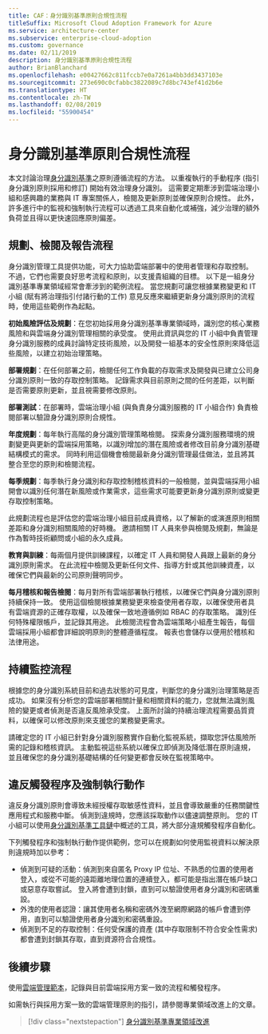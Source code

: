 ```yaml
---
title: CAF：身分識別基準原則合規性流程
titleSuffix: Microsoft Cloud Adoption Framework for Azure
ms.service: architecture-center
ms.subservice: enterprise-cloud-adoption
ms.custom: governance
ms.date: 02/11/2019
description: 身分識別基準原則合規性流程
author: BrianBlanchard
ms.openlocfilehash: e00427662c811fccb7e0a7261a4bb3dd3437103e
ms.sourcegitcommit: 273e690c0cfabbc3822089c7d8bc743ef41d2b6e
ms.translationtype: HT
ms.contentlocale: zh-TW
ms.lasthandoff: 02/08/2019
ms.locfileid: "55900454"
---
```

# <a name="identity-baseline-policy-compliance-processes"></a>身分識別基準原則合規性流程

本文討論治理[身分識別基準](./overview.md)之原則遵循流程的方法。 以重複執行的手動程序 (指引身分識別原則採用和修訂) 開始有效治理身分識別。 這需要定期牽涉到雲端治理小組和感興趣的業務與 IT 專案關係人，檢閱及更新原則並確保原則合規性。 此外，許多進行中的監視和強制執行流程可以透過工具來自動化或補強，減少治理的額外負荷並且得以更快速回應原則偏差。

## <a name="planning-review-and-reporting-processes"></a>規劃、檢閱及報告流程

身分識別管理工具提供功能，可大力協助雲端部署中的使用者管理和存取控制。 不過，它們也需要良好思考流程和原則，以支援貴組織的目標。 以下是一組身分識別基準專業領域經常會牽涉到的範例流程。 當您規劃可讓您根據業務變更和 IT 小組 (賦有將治理指引付諸行動的工作) 意見反應來繼續更新身分識別原則的流程時，使用這些範例作為起點。

**初始風險評估及規劃**：在您初始採用身分識別基準專業領域時，識別您的核心業務風險和與雲端身分識別管理相關的承受度。 使用此資訊與您的 IT 小組中負責管理身分識別服務的成員討論特定技術風險，以及開發一組基本的安全性原則來降低這些風險，以建立初始治理策略。

**部署規劃**：在任何部署之前，檢閱任何工作負載的存取需求及開發與已建立公司身分識別原則一致的存取控制策略。 記錄需求與目前原則之間的任何差距，以判斷是否需要原則更新，並且視需要修改原則。

**部署測試**：在部署時，雲端治理小組 (與負責身分識別服務的 IT 小組合作) 負責檢閱部署以驗證身分識別原則合規性。

**年度規劃**：每年執行高階的身分識別管理策略檢閱。 探索身分識別服務環境的規劃變更與更新的雲端採用策略，以識別增加的潛在風險或者修改目前身分識別基礎結構模式的需求。 同時利用這個機會檢閱最新身分識別管理最佳做法，並且將其整合至您的原則和檢閱流程。

**每季規劃**：每季執行身分識別和存取控制稽核資料的一般檢閱，並與雲端採用小組開會以識別任何潛在新風險或作業需求，這些需求可能要更新身分識別原則或變更存取控制策略。

此規劃流程也是評估您的雲端治理小組目前成員資格，以了解新的或演進原則相關差距和身分識別相關風險的好時機。 邀請相關 IT 人員來參與檢閱及規劃，無論是作為暫時技術顧問或小組的永久成員。  

**教育與訓練**：每兩個月提供訓練課程，以確定 IT 人員和開發人員跟上最新的身分識別原則需求。 在此流程中檢閱及更新任何文件、指導方針或其他訓練資產，以確保它們與最新的公司原則聲明同步。

**每月稽核和報告檢閱**：每月對所有雲端部署執行稽核，以確保它們與身分識別原則持續保持一致。 使用這個檢閱根據業務變更來檢查使用者存取，以確保使用者具有雲端資源的正確存取權，以及確保一致地遵循例如 RBAC 的存取策略。 識別任何特殊權限帳戶，並記錄其用途。 此檢閱流程會為雲端策略小組產生報告，每個雲端採用小組都會詳細說明原則的整體遵循程度。 報表也會儲存以便用於稽核和法律用途。

## <a name="ongoing-monitoring-processes"></a>持續監控流程

根據您的身分識別系統目前和過去狀態的可見度，判斷您的身分識別治理策略是否成功。 如果沒有分析您的雲端部署相關計量和相關資料的能力，您就無法識別風險的變更或者偵測是否違反風險承受度。 上面所討論的持續治理流程需要品質資料，以確保可以修改原則來支援您的業務變更需求。

請確定您的 IT 小組已針對身分識別服務實作自動化監視系統，擷取您評估風險所需的記錄和稽核資訊。 主動監視這些系統以確保立即偵測及降低潛在原則違規，並且確保您的身分識別基礎結構的任何變更都會反映在監視策略中。

## <a name="violation-triggers-and-enforcement-actions"></a>違反觸發程序及強制執行動作

違反身分識別原則會導致未經授權存取敏感性資料，並且會導致嚴重的任務關鍵性應用程式和服務中斷。 偵測到違規時，您應該採取動作以儘速調整原則。 您的 IT 小組可以使用[身分識別基準工具鏈](toolchain.md)中概述的工具，將大部分違規觸發程序自動化。

下列觸發程序和強制執行動作提供範例，您可以在規劃如何使用監視資料以解決原則違規時加以參考：

- 偵測到可疑的活動：偵測到來自匿名 Proxy IP 位址、不熟悉的位置的使用者登入，或從不可能的遠距離地理位置的連續登入，都可能是指出潛在帳戶缺口或惡意存取嘗試。 登入將會遭到封鎖，直到可以驗證使用者身分識別和密碼重設。
- 外洩的使用者認證：讓其使用者名稱和密碼外洩至網際網路的帳戶會遭到停用，直到可以驗證使用者身分識別和密碼重設。
- 偵測到不足的存取控制：任何受保護的資產 (其中存取限制不符合安全性需求) 都會遭到封鎖其存取，直到資源符合合規性。

## <a name="next-steps"></a>後續步驟

使用[雲端管理範本](./template.md)，記錄與目前雲端採用方案一致的流程和觸發程序。

如需執行與採用方案一致的雲端管理原則的指引，請參閱專業領域改進上的文章。

> [!div class="nextstepaction"]
> [身分識別基準專業領域改進](./discipline-improvement.md)
